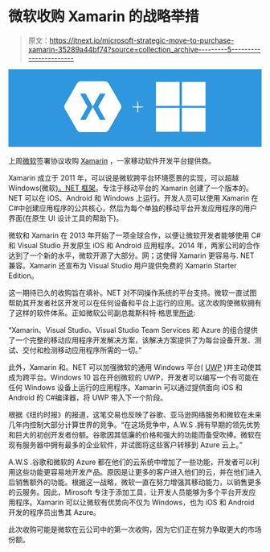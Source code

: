 # 微软收购 Xamarin 的战略举措

> 原文：<https://itnext.io/microsoft-strategic-move-to-purchase-xamarin-35289a44bf74?source=collection_archive---------5----------------------->

![](img/989c2a8a1f2c3cf295150e69ae812f4b.png)

上周[微软](http://topics.nytimes.com/top/news/business/companies/microsoft_corporation/index.html?inline=nyt-org)签署协议收购 [Xamarin](https://xamarin.com/) ，一家移动软件开发平台提供商。

Xamarin 成立于 2011 年，可以说是微软跨平台环境愿景的实现，可以超越 Windows(微软[)。NET 框架](http://www.microsoft.com/net/multiple-platform-support)。专注于移动平台的 Xamarin 创建了一个版本的。NET 可以在 iOS、Android 和 Windows 上运行。开发人员可以使用 Xamarin 在 C#中创建应用程序的公共核心，然后为每个单独的移动平台开发应用程序的用户界面(在原生 UI 设计工具的帮助下)。

微软和 Xamarin 在 2013 年开始了一项全球合作，以便让微软开发者能够使用 C#和 Visual Studio 开发原生 iOS 和 Android 应用程序。2014 年，两家公司的合作达到了一个新的水平，微软开源了大部分。网；这使得 Xamarin 更容易与. NET 兼容。Xamarin 还宣布为 Visual Studio 用户提供免费的 Xamarin Starter Edition。

这一期待已久的收购旨在填补。NET 对不同操作系统的平台支持。微软一直试图帮助其开发者社区开发可以在任何设备和平台上运行的应用。这次收购使微软拥有了这样的软件体系。正如微软公司副总裁斯科特·格思里[所说](http://blogs.microsoft.com/blog/2016/02/24/microsoft-to-acquire-xamarin-and-empower-more-developers-to-build-apps-on-any-device/):

“Xamarin、Visual Studio、Visual Studio Team Services 和 Azure 的组合提供了一个完整的移动应用程序开发解决方案，该解决方案提供了为每台设备开发、测试、交付和检测移动应用程序所需的一切。”

此外，Xamarin 和。NET 可以加强微软的通用 Windows 平台( [UWP](https://msdn.microsoft.com/en-us/library/windows/apps/dn726767.aspx) )并主动使其成为跨平台。Windows 10 旨在开创微软的 UWP，开发者可以编写一个有可能在任何 Windows 设备上运行的应用程序。Xamarin 可以通过提供面向 iOS 和 Android 的 C#编译器，将 UWP 带入下一个阶段。

根据《纽约时报》的报道，这笔交易也反映了谷歌、亚马逊网络服务和微软在未来几年内控制大部分计算世界的竞争。“在这场竞争中，A.W.S .拥有早期的领先优势和巨大的初创开发者份额。谷歌因其低廉的价格和强大的功能而备受吹捧。微软在现有服务器中拥有最多的企业软件，并试图将这些客户转移到 Azure 云上。”

A.W.S .谷歌和微软的 Azure 都在他们的云系统中增加了一些功能，开发者可以利用这些功能更容易地开发产品。原因是让更多的客户进入他们的云，并在他们进入后销售额外的功能。根据这一战略，微软一直在努力增强其移动能力，以销售更多的云服务。因此，Mirosoft 专注于添加工具，让开发人员能够为多个平台开发应用程序。Xamarin 可以让微软有优势向不仅为 Windows，也为 iOS 和 Android 开发的程序员出售其 Azure。

此次收购可能是微软在云公司中的第一次收购，因为它们正在努力争取更大的市场份额。